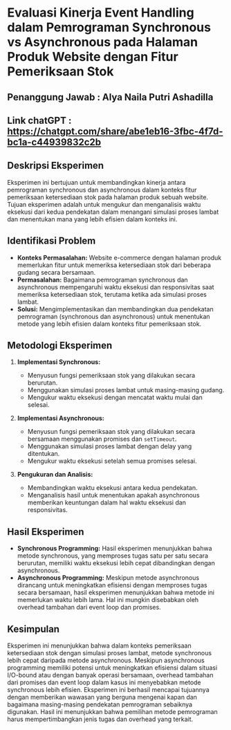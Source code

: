 # **Evaluasi Kinerja Event Handling dalam Pemrograman Synchronous vs Asynchronous pada Halaman Produk Website dengan Fitur Pemeriksaan Stok**
## Penanggung Jawab : Alya Naila Putri Ashadilla
## Link chatGPT : https://chatgpt.com/share/abe1eb16-3fbc-4f7d-bc1a-c44939832c2b
## **Deskripsi Eksperimen**
Eksperimen ini bertujuan untuk membandingkan kinerja antara pemrograman synchronous dan asynchronous dalam konteks fitur pemeriksaan ketersediaan stok pada halaman produk sebuah website. Tujuan eksperimen adalah untuk mengukur dan menganalisis waktu eksekusi dari kedua pendekatan dalam menangani simulasi proses lambat dan menentukan mana yang lebih efisien dalam konteks ini.

## **Identifikasi Problem**
- **Konteks Permasalahan:** Website e-commerce dengan halaman produk memerlukan fitur untuk memeriksa ketersediaan stok dari beberapa gudang secara bersamaan.
- **Permasalahan:** Bagaimana pemrograman synchronous dan asynchronous mempengaruhi waktu eksekusi dan responsivitas saat memeriksa ketersediaan stok, terutama ketika ada simulasi proses lambat.
- **Solusi:** Mengimplementasikan dan membandingkan dua pendekatan pemrograman (synchronous dan asynchronous) untuk menentukan metode yang lebih efisien dalam konteks fitur pemeriksaan stok.

## **Metodologi Eksperimen**
1. **Implementasi Synchronous:**
   - Menyusun fungsi pemeriksaan stok yang dilakukan secara berurutan.
   - Menggunakan simulasi proses lambat untuk masing-masing gudang.
   - Mengukur waktu eksekusi dengan mencatat waktu mulai dan selesai.

2. **Implementasi Asynchronous:**
   - Menyusun fungsi pemeriksaan stok yang dilakukan secara bersamaan menggunakan promises dan `setTimeout`.
   - Menggunakan simulasi proses lambat dengan delay yang ditentukan.
   - Mengukur waktu eksekusi setelah semua promises selesai.

3. **Pengukuran dan Analisis:**
   - Membandingkan waktu eksekusi antara kedua pendekatan.
   - Menganalisis hasil untuk menentukan apakah asynchronous memberikan keuntungan dalam hal waktu eksekusi dan responsivitas.

## **Hasil Eksperimen**
- **Synchronous Programming:** Hasil eksperimen menunjukkan bahwa metode synchronous, yang memproses tugas satu per satu secara berurutan, memiliki waktu eksekusi lebih cepat dibandingkan dengan asynchronous.
- **Asynchronous Programming:** Meskipun metode asynchronous dirancang untuk meningkatkan efisiensi dengan memproses tugas secara bersamaan, hasil eksperimen menunjukkan bahwa metode ini memerlukan waktu lebih lama. Hal ini mungkin disebabkan oleh overhead tambahan dari event loop dan promises.

## **Kesimpulan**
Eksperimen ini menunjukkan bahwa dalam konteks pemeriksaan ketersediaan stok dengan simulasi proses lambat, metode synchronous lebih cepat daripada metode asynchronous. Meskipun asynchronous programming memiliki potensi untuk meningkatkan efisiensi dalam situasi I/O-bound atau dengan banyak operasi bersamaan, overhead tambahan dari promises dan event loop dalam kasus ini menyebabkan metode synchronous lebih efisien. Eksperimen ini berhasil mencapai tujuannya dengan memberikan wawasan yang berguna mengenai kapan dan bagaimana masing-masing pendekatan pemrograman sebaiknya digunakan. Hasil ini menunjukkan bahwa pemilihan metode pemrograman harus mempertimbangkan jenis tugas dan overhead yang terkait.